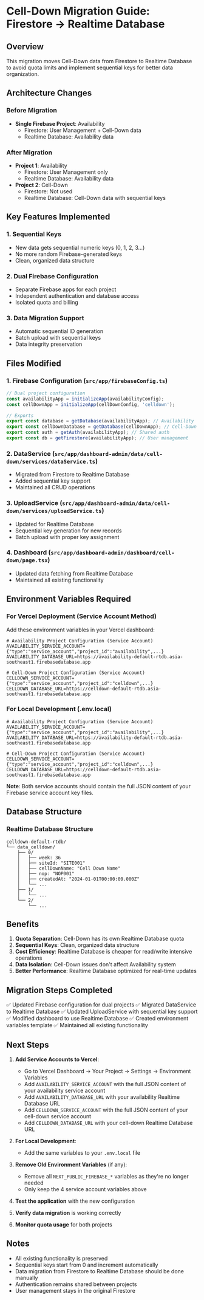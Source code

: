 # Cell-Down Migration Guide: Firestore → Realtime Database

## Overview
This migration moves Cell-Down data from Firestore to Realtime Database to avoid quota limits and implement sequential keys for better data organization.

## Architecture Changes

### Before Migration
- **Single Firebase Project**: Availability
  - Firestore: User Management + Cell-Down data
  - Realtime Database: Availability data

### After Migration
- **Project 1**: Availability
  - Firestore: User Management only
  - Realtime Database: Availability data
- **Project 2**: Cell-Down
  - Firestore: Not used
  - Realtime Database: Cell-Down data with sequential keys

## Key Features Implemented

### 1. Sequential Keys
- New data gets sequential numeric keys (0, 1, 2, 3...)
- No more random Firebase-generated keys
- Clean, organized data structure

### 2. Dual Firebase Configuration
- Separate Firebase apps for each project
- Independent authentication and database access
- Isolated quota and billing

### 3. Data Migration Support
- Automatic sequential ID generation
- Batch upload with sequential keys
- Data integrity preservation

## Files Modified

### 1. Firebase Configuration (`src/app/firebaseConfig.ts`)
```typescript
// Dual project configuration
const availabilityApp = initializeApp(availabilityConfig);
const cellDownApp = initializeApp(cellDownConfig, 'celldown');

// Exports
export const database = getDatabase(availabilityApp); // Availability
export const cellDownDatabase = getDatabase(cellDownApp); // Cell-Down
export const auth = getAuth(availabilityApp); // Shared auth
export const db = getFirestore(availabilityApp); // User management
```

### 2. DataService (`src/app/dashboard-admin/data/cell-down/services/dataService.ts`)
- Migrated from Firestore to Realtime Database
- Added sequential key support
- Maintained all CRUD operations

### 3. UploadService (`src/app/dashboard-admin/data/cell-down/services/uploadService.ts`)
- Updated for Realtime Database
- Sequential key generation for new records
- Batch upload with proper key assignment

### 4. Dashboard (`src/app/dashboard-admin/dashboard/cell-down/page.tsx`)
- Updated data fetching from Realtime Database
- Maintained all existing functionality

## Environment Variables Required

### For Vercel Deployment (Service Account Method)
Add these environment variables in your Vercel dashboard:

```env
# Availability Project Configuration (Service Account)
AVAILABILITY_SERVICE_ACCOUNT={"type":"service_account","project_id":"availability",...}
AVAILABILITY_DATABASE_URL=https://availability-default-rtdb.asia-southeast1.firebasedatabase.app

# Cell-Down Project Configuration (Service Account)
CELLDOWN_SERVICE_ACCOUNT={"type":"service_account","project_id":"celldown",...}
CELLDOWN_DATABASE_URL=https://celldown-default-rtdb.asia-southeast1.firebasedatabase.app
```

### For Local Development (.env.local)
```env
# Availability Project Configuration (Service Account)
AVAILABILITY_SERVICE_ACCOUNT={"type":"service_account","project_id":"availability",...}
AVAILABILITY_DATABASE_URL=https://availability-default-rtdb.asia-southeast1.firebasedatabase.app

# Cell-Down Project Configuration (Service Account)
CELLDOWN_SERVICE_ACCOUNT={"type":"service_account","project_id":"celldown",...}
CELLDOWN_DATABASE_URL=https://celldown-default-rtdb.asia-southeast1.firebasedatabase.app
```

**Note**: Both service accounts should contain the full JSON content of your Firebase service account key files.

## Database Structure

### Realtime Database Structure
```
celldown-default-rtdb/
└── data_celldown/
    ├── 0/
    │   ├── week: 36
    │   ├── siteId: "SITE001"
    │   ├── cellDownName: "Cell Down Name"
    │   ├── nop: "NOP001"
    │   ├── createdAt: "2024-01-01T00:00:00.000Z"
    │   └── ...
    ├── 1/
    │   └── ...
    └── 2/
        └── ...
```

## Benefits

1. **Quota Separation**: Cell-Down has its own Realtime Database quota
2. **Sequential Keys**: Clean, organized data structure
3. **Cost Efficiency**: Realtime Database is cheaper for read/write intensive operations
4. **Data Isolation**: Cell-Down issues don't affect Availability system
5. **Better Performance**: Realtime Database optimized for real-time updates

## Migration Steps Completed

✅ Updated Firebase configuration for dual projects
✅ Migrated DataService to Realtime Database
✅ Updated UploadService with sequential key support
✅ Modified dashboard to use Realtime Database
✅ Created environment variables template
✅ Maintained all existing functionality

## Next Steps

1. **Add Service Accounts to Vercel**:
   - Go to Vercel Dashboard → Your Project → Settings → Environment Variables
   - Add `AVAILABILITY_SERVICE_ACCOUNT` with the full JSON content of your availability service account
   - Add `AVAILABILITY_DATABASE_URL` with your availability Realtime Database URL
   - Add `CELLDOWN_SERVICE_ACCOUNT` with the full JSON content of your cell-down service account
   - Add `CELLDOWN_DATABASE_URL` with your cell-down Realtime Database URL

2. **For Local Development**:
   - Add the same variables to your `.env.local` file

3. **Remove Old Environment Variables** (if any):
   - Remove all `NEXT_PUBLIC_FIREBASE_*` variables as they're no longer needed
   - Only keep the 4 service account variables above

4. **Test the application** with the new configuration
5. **Verify data migration** is working correctly
6. **Monitor quota usage** for both projects

## Notes

- All existing functionality is preserved
- Sequential keys start from 0 and increment automatically
- Data migration from Firestore to Realtime Database should be done manually
- Authentication remains shared between projects
- User management stays in the original Firestore
